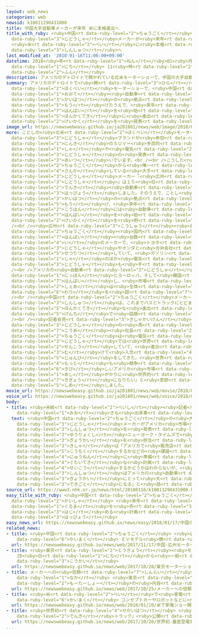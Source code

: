 ```yaml
---
layout: web_news
categories: web
newsid: k10011290431000
title: 中国大手自動車メーカーが来年 米に本格進出へ
title_with_ruby: <ruby>中国<rt data-ruby-level="2">ちゅうごく</rt></ruby><ruby>大手<rt data-ruby-level="1">おおて</rt></ruby><ruby>自動車<rt
  data-ruby-level="3">じどうしゃ</rt></ruby>メーカーが<ruby>来年<rt data-ruby-level="2">らいねん</rt></ruby>
  <ruby>米<rt data-ruby-level="2">べい</rt></ruby>に<ruby>本格<rt data-ruby-level="5">ほんかく</rt></ruby><ruby>進出<rt
  data-ruby-level="3">しんしゅつ</rt></ruby>へ
last_modified_at: '2018-01-16T11:06:00+09:00'
datetime: 2018<ruby>年<rt data-ruby-level="1">ねん</rt></ruby>01<ruby>月<rt data-ruby-level="1">がつ</rt></ruby>16<ruby>日<rt
  data-ruby-level="1">にち</rt></ruby> 11<ruby>時<rt data-ruby-level="2">じ</rt></ruby>06<ruby>分<rt
  data-ruby-level="2">ふん</rt></ruby>
description: アメリカのデトロイトで開かれている北米モーターショーで、中国の大手自動車メーカーがアメリカにデザインと開発の拠点を設けたうえで、来年、販売を始めるなど本格的に進出する計画を発表しました。
summary: アメリカのデトロイトで<ruby>開<rt data-ruby-level="3">ひら</rt></ruby>かれている<ruby>北米<rt
  data-ruby-level="2">ほくべい</rt></ruby>モーターショーで、<ruby>中国<rt data-ruby-level="2">ちゅうごく</rt></ruby>の<ruby>大手<rt
  data-ruby-level="1">おおて</rt></ruby><ruby>自動車<rt data-ruby-level="3">じどうしゃ</rt></ruby>メーカーがアメリカにデザインと<ruby>開発<rt
  data-ruby-level="3">かいはつ</rt></ruby>の<ruby>拠点<rt data-ruby-level="7">きょてん</rt></ruby>を<ruby>設<rt
  data-ruby-level="5">もう</rt></ruby>けたうえで、<ruby>来年<rt data-ruby-level="2">らいねん</rt></ruby>、<ruby>販売<rt
  data-ruby-level="7">はんばい</rt></ruby>を<ruby>始<rt data-ruby-level="3">はじ</rt></ruby>めるなど<ruby>本格的<rt
  data-ruby-level="5">ほんかくてき</rt></ruby>に<ruby>進出<rt data-ruby-level="3">しんしゅつ</rt></ruby>する<ruby>計画<rt
  data-ruby-level="2">けいかく</rt></ruby>を<ruby>発表<rt data-ruby-level="3">はっぴょう</rt></ruby>しました。
image_url: https://newswebeasy.github.io/ja201801/news/web/image/2018/01/16/K10011290431_1801161114_1801161133_01_02.jpg
more: ことしの<ruby>北米<rt data-ruby-level="2">ほくべい</rt></ruby>モーターショーには<ruby>世界<rt data-ruby-level="3">せかい</rt></ruby>の４３の<ruby>自動車<rt
  data-ruby-level="3">じどうしゃ</rt></ruby>ブランドが<ruby>参加<rt data-ruby-level="4">さんか</rt></ruby>し、<ruby>人気<rt
  data-ruby-level="1">にんき</rt></ruby>のＳＵＶ＝<ruby>多目的<rt data-ruby-level="4">たもくてき</rt></ruby>スポーツ<ruby>車<rt
  data-ruby-level="1">しゃ</rt></ruby>や<ruby>電気<rt data-ruby-level="2">でんき</rt></ruby><ruby>自動車<rt
  data-ruby-level="3">じどうしゃ</rt></ruby>の<ruby>発表<rt data-ruby-level="3">はっぴょう</rt></ruby>が<ruby>相次<rt
  data-ruby-level="3">あいつ</rt></ruby>いでいます。<br /><br />こうした<ruby>中<rt data-ruby-level="1">なか</rt></ruby>、<ruby>中国<rt
  data-ruby-level="2">ちゅうごく</rt></ruby>から<ruby>唯一<rt data-ruby-level="7">ゆいいつ</rt></ruby><ruby>参加<rt
  data-ruby-level="4">さんか</rt></ruby>している<ruby>大手<rt data-ruby-level="1">おおて</rt></ruby><ruby>自動車<rt
  data-ruby-level="3">じどうしゃ</rt></ruby>メーカー「<ruby>広州<rt data-ruby-level="3">こうしゅう</rt></ruby><ruby>自動車<rt
  data-ruby-level="3">じどうしゃ</rt></ruby>」は１５<ruby>日<rt data-ruby-level="1">にち</rt></ruby>、<ruby>電気<rt
  data-ruby-level="2">でんき</rt></ruby><ruby>自動車<rt data-ruby-level="3">じどうしゃ</rt></ruby>のコンセプトカーを<ruby>発表<rt
  data-ruby-level="3">はっぴょう</rt></ruby>しました。そのうえで、ことし<ruby>前半<rt data-ruby-level="2">ぜんはん</rt></ruby>にデザインと<ruby>開発<rt
  data-ruby-level="3">かいはつ</rt></ruby>の<ruby>拠点<rt data-ruby-level="7">きょてん</rt></ruby>をアメリカに<ruby>設<rt
  data-ruby-level="5">もう</rt></ruby>け、<ruby>来年<rt data-ruby-level="2">らいねん</rt></ruby><ruby>後半<rt
  data-ruby-level="2">こうはん</rt></ruby>には<ruby>自動車<rt data-ruby-level="3">じどうしゃ</rt></ruby>の<ruby>販売<rt
  data-ruby-level="7">はんばい</rt></ruby>を<ruby>始<rt data-ruby-level="3">はじ</rt></ruby>める<ruby>計画<rt
  data-ruby-level="2">けいかく</rt></ruby>を<ruby>明<rt data-ruby-level="2">あき</rt></ruby>らかにしました。<br
  /><br /><ruby>広州<rt data-ruby-level="3">こうしゅう</rt></ruby><ruby>自動車<rt data-ruby-level="3">じどうしゃ</rt></ruby>は<ruby>中国<rt
  data-ruby-level="2">ちゅうごく</rt></ruby><ruby>国内<rt data-ruby-level="2">こくない</rt></ruby>の<ruby>販売<rt
  data-ruby-level="7">はんばい</rt></ruby><ruby>台数<rt data-ruby-level="2">だいすう</rt></ruby>で６<ruby>位<rt
  data-ruby-level="4">い</rt></ruby>のメーカーで、<ruby>トヨタ<rt data-ruby-level="3">とよた</rt></ruby><ruby>自動車<rt
  data-ruby-level="3">じどうしゃ</rt></ruby>やホンダと<ruby>合弁会社<rt data-ruby-level="5">ごうべんがいしゃ</rt></ruby>を<ruby>設立<rt
  data-ruby-level="5">せつりつ</rt></ruby>していて、<ruby>ガソリン<rt data-ruby-level="1">がそりん</rt></ruby><ruby>車<rt
  data-ruby-level="1">しゃ</rt></ruby>のほか<ruby>電気<rt data-ruby-level="2">でんき</rt></ruby><ruby>自動車<rt
  data-ruby-level="3">じどうしゃ</rt></ruby>も<ruby>手<rt data-ruby-level="1">て</rt></ruby>がけています。<br
  /><br />アメリカの<ruby>自動車<rt data-ruby-level="3">じどうしゃ</rt></ruby><ruby>市場<rt data-ruby-level="2">しじょう</rt></ruby>では<ruby>日本<rt
  data-ruby-level="1">にっぽん</rt></ruby>とヨーロッパ、そして<ruby>韓国<rt data-ruby-level="7">かんこく</rt></ruby>のメーカーが<ruby>販売<rt
  data-ruby-level="7">はんばい</rt></ruby>し、<ruby>市場<rt data-ruby-level="2">しじょう</rt></ruby><ruby>シェア<rt
  data-ruby-level="2">しぇあ</rt></ruby>は<ruby>全体<rt data-ruby-level="3">ぜんたい</rt></ruby>の５<ruby>割<rt
  data-ruby-level="6">わり</rt></ruby>を<ruby>超<rt data-ruby-level="7">こ</rt></ruby>えています。<br
  /><br /><ruby>中国<rt data-ruby-level="2">ちゅうごく</rt></ruby>メーカーのアメリカ<ruby>市場<rt data-ruby-level="2">いちば</rt></ruby>への<ruby>進出<rt
  data-ruby-level="3">しんしゅつ</rt></ruby>は、これまでバスとトラックにとどまっていただけに、<ruby>乗用車<rt data-ruby-level="3">じょうようしゃ</rt></ruby>の<ruby>本格的<rt
  data-ruby-level="5">ほんかくてき</rt></ruby>な<ruby>進出<rt data-ruby-level="3">しんしゅつ</rt></ruby>は<ruby>現地<rt
  data-ruby-level="5">げんち</rt></ruby>で<ruby>話題<rt data-ruby-level="3">わだい</rt></ruby>となっています。<br
  /><br /><ruby>記者会見<rt data-ruby-level="3">きしゃかいけん</rt></ruby>で<ruby>広州<rt data-ruby-level="3">こうしゅう</rt></ruby><ruby>自動車<rt
  data-ruby-level="3">じどうしゃ</rt></ruby>の<ruby>馮<rt data-ruby-level="8">ひょう</rt></ruby><ruby>興亜<rt
  data-ruby-level="7">こうあ</rt></ruby><ruby>社長<rt data-ruby-level="2">しゃちょう</rt></ruby>は「<ruby>中国<rt
  data-ruby-level="2">ちゅうごく</rt></ruby>は<ruby>電気<rt data-ruby-level="2">でんき</rt></ruby><ruby>自動車<rt
  data-ruby-level="3">じどうしゃ</rt></ruby>では<ruby>世界<rt data-ruby-level="3">せかい</rt></ruby>に<ruby>先行<rt
  data-ruby-level="2">せんこう</rt></ruby>していて、<ruby>進出<rt data-ruby-level="3">しんしゅつ</rt></ruby>に<ruby>向<rt
  data-ruby-level="3">む</rt></ruby>けて<ruby>入念<rt data-ruby-level="4">にゅうねん</rt></ruby>な<ruby>準備<rt
  data-ruby-level="5">じゅんび</rt></ruby>をしてきた。<ruby>世界<rt data-ruby-level="3">せかい</rt></ruby>で<ruby>最<rt
  data-ruby-level="4">もっと</rt></ruby>も<ruby>競争<rt data-ruby-level="4">きょうそう</rt></ruby>が<ruby>厳<rt
  data-ruby-level="6">きび</rt></ruby>しいアメリカ<ruby>市場<rt data-ruby-level="2">いちば</rt></ruby>を<ruby>足<rt
  data-ruby-level="1">あし</rt></ruby>がかりに<ruby>世界的<rt data-ruby-level="4">せかいてき</rt></ruby>な<ruby>企業<rt
  data-ruby-level="7">きぎょう</rt></ruby>になりたい」と<ruby>意欲<rt data-ruby-level="6">いよく</rt></ruby>を<ruby>示<rt
  data-ruby-level="5">しめ</rt></ruby>しました。
movie_url: https://newswebeasy.github.io/ja201801/news/web/movie/2018/01/16/k10011290431_201801161218_201801161223.mp4
voice_url: https://newswebeasy.github.io/ja201801/news/web/voice/2018/01/16/k10011290431_201801161218_201801161223.mp3
body:
- title: <ruby>米紙<rt data-ruby-level="2">べいし</rt></ruby><ruby>記者<rt data-ruby-level="3">きしゃ</rt></ruby>「<ruby>大<rt
    data-ruby-level="1">おお</rt></ruby>きな<ruby>出来事<rt data-ruby-level="3">できごと</rt></ruby>」
  text: <ruby>中国<rt data-ruby-level="2">ちゅうごく</rt></ruby>の<ruby>大手<rt data-ruby-level="1">おおて</rt></ruby><ruby>自動車<rt
    data-ruby-level="3">じどうしゃ</rt></ruby>メーカーがアメリカ<ruby>市場<rt data-ruby-level="2">いちば</rt></ruby>への<ruby>進出<rt
    data-ruby-level="3">しんしゅつ</rt></ruby>を<ruby>発表<rt data-ruby-level="3">はっぴょう</rt></ruby>したことについて、アメリカの<ruby>有力紙<rt
    data-ruby-level="3">ゆうりょくし</rt></ruby>ニューヨーク・タイムズで<ruby>自動車<rt data-ruby-level="3">じどうしゃ</rt></ruby><ruby>業界<rt
    data-ruby-level="3">ぎょうかい</rt></ruby>を<ruby>担当<rt data-ruby-level="6">たんとう</rt></ruby>しているニール・ボデット<ruby>記者<rt
    data-ruby-level="3">きしゃ</rt></ruby>は「アメリカで<ruby>販売店<rt data-ruby-level="7">はんばいてん</rt></ruby>のネットワークをどう<ruby>構築<rt
    data-ruby-level="5">こうちく</rt></ruby>するかなどの<ruby>課題<rt data-ruby-level="4">かだい</rt></ruby>があるが、<ruby>入念<rt
    data-ruby-level="4">にゅうねん</rt></ruby>に<ruby>準備<rt data-ruby-level="5">じゅんび</rt></ruby>し、<ruby>具体的<rt
    data-ruby-level="4">ぐたいてき</rt></ruby>な<ruby>計画<rt data-ruby-level="2">けいかく</rt></ruby>もあるようだ。<ruby>成功<rt
    data-ruby-level="4">せいこう</rt></ruby>するかどうかはわからないが、<ruby>中国<rt data-ruby-level="2">ちゅうごく</rt></ruby>メーカーの<ruby>進出<rt
    data-ruby-level="3">しんしゅつ</rt></ruby>はアメリカの<ruby>自動車<rt data-ruby-level="3">じどうしゃ</rt></ruby><ruby>業界<rt
    data-ruby-level="3">ぎょうかい</rt></ruby>にとって<ruby>大<rt data-ruby-level="1">おお</rt></ruby>きな<ruby>出来事<rt
    data-ruby-level="3">できごと</rt></ruby>になる」と<ruby>話<rt data-ruby-level="2">はな</rt></ruby>していました。
source_url: https://www3.nhk.or.jp/news/html/20180116/k10011290431000.html
easy_title_with_ruby: <ruby>中国<rt data-ruby-level="2">ちゅうごく</rt></ruby>の<ruby>会社<rt
  data-ruby-level="2">かいしゃ</rt></ruby> <ruby>来年<rt data-ruby-level="2">らいねん</rt></ruby>アメリカで<ruby>車<rt
  data-ruby-level="1">くるま</rt></ruby>を<ruby>売<rt data-ruby-level="3">う</rt></ruby>り<ruby>始<rt
  data-ruby-level="3">はじ</rt></ruby>める<ruby>計画<rt data-ruby-level="2">けいかく</rt></ruby>を<ruby>発表<rt
  data-ruby-level="3">はっぴょう</rt></ruby>
easy_news_url: https://newswebeasy.github.io/news/easy/2018/01/17/中国の会社-来年アメリカで車を売り始める計画を発表
related_news:
- title: <ruby>中国<rt data-ruby-level="2">ちゅうごく</rt></ruby> <ruby>広州<rt data-ruby-level="3">こうしゅう</rt></ruby>モーターショー<ruby>開幕<rt
    data-ruby-level="6">かいまく</rt></ruby> ＥＶモデル<ruby>競<rt data-ruby-level="7">きそ</rt></ruby>う
  url: https://newswebeasy.github.io/news/web/2017/11/17/中国-広州モーターショー開幕-EVモデル競う
- title: <ruby>東京<rt data-ruby-level="2">とうきょう</rt></ruby><ruby>モーターショー<rt data-ruby-level="2">もーたーしょー</rt></ruby>
    28<ruby>日<rt data-ruby-level="1">にち</rt></ruby>から<ruby>一般<rt data-ruby-level="7">いっぱん</rt></ruby><ruby>公開<rt
    data-ruby-level="3">こうかい</rt></ruby>
  url: https://newswebeasy.github.io/news/web/2017/10/28/東京モーターショー-28日から一般公開
- title: メーカーへの<ruby>信頼<rt data-ruby-level="7">しんらい</rt></ruby><ruby>揺<rt data-ruby-level="7">ゆ</rt></ruby>らぐ<ruby>中<rt
    data-ruby-level="1">なか</rt></ruby> <ruby>東京<rt data-ruby-level="2">とうきょう</rt></ruby><ruby>モーターショー<rt
    data-ruby-level="2">もーたーしょー</rt></ruby>の<ruby>内容<rt data-ruby-level="5">ないよう</rt></ruby>は
  url: https://newswebeasy.github.io/news/web/2017/10/25/メーカーへの信頼揺らぐ中-東京モーターショーの内容は
- title: <ruby>米<rt data-ruby-level="2">べい</rt></ruby>で<ruby>家電<rt data-ruby-level="2">かでん</rt></ruby>ショー<ruby>開幕<rt
    data-ruby-level="6">かいまく</rt></ruby> コンセプトカーやロボットなどに<ruby>注目<rt data-ruby-level="3">ちゅうもく</rt></ruby>
  url: https://newswebeasy.github.io/news/web/2018/01/10/米で家電ショー開幕-コンセプトカーやロボットなどに注目
- title: <ruby>世界初<rt data-ruby-level="4">せかいはつ</rt></ruby> <ruby>量産型<rt data-ruby-level="4">りょうさんがた</rt></ruby>「<ruby>電気<rt
    data-ruby-level="2">でんき</rt></ruby>トラック」<ruby>公開<rt data-ruby-level="3">こうかい</rt></ruby>
  url: https://newswebeasy.github.io/news/web/2017/10/20/世界初-量産型電気トラック公開
...
```

